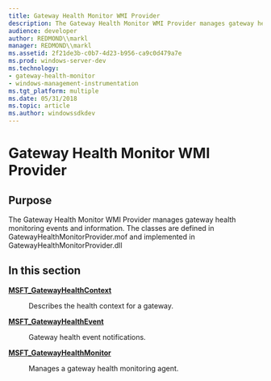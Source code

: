 ```yaml
---
title: Gateway Health Monitor WMI Provider
description: The Gateway Health Monitor WMI Provider manages gateway health monitoring events and information.
audience: developer
author: REDMOND\\markl
manager: REDMOND\\markl
ms.assetid: 2f21de3b-c0b7-4d23-b956-ca9c0d479a7e
ms.prod: windows-server-dev
ms.technology:
- gateway-health-monitor
- windows-management-instrumentation
ms.tgt_platform: multiple
ms.date: 05/31/2018
ms.topic: article
ms.author: windowssdkdev
---
```


# Gateway Health Monitor WMI Provider

## Purpose

The Gateway Health Monitor WMI Provider manages gateway health monitoring events and information. The classes are defined in GatewayHealthMonitorProvider.mof and implemented in GatewayHealthMonitorProvider.dll

## In this section

<dl> <dt>

[**MSFT\_GatewayHealthContext**](msft-gatewayhealthcontext.md)
</dt> <dd>

Describes the health context for a gateway.

</dd> <dt>

[**MSFT\_GatewayHealthEvent**](msft-gatewayhealthevent.md)
</dt> <dd>

Gateway health event notifications.

</dd> <dt>

[**MSFT\_GatewayHealthMonitor**](msft-gatewayhealthmonitor.md)
</dt> <dd>

Manages a gateway health monitoring agent.

</dd> </dl>

 

 




